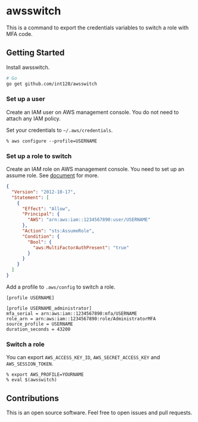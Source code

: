# awsswitch

This is a command to export the credentials variables to switch a role with MFA code.


## Getting Started

Install awsswitch.

```sh
# Go
go get github.com/int128/awsswitch
```

### Set up a user

Create an IAM user on AWS management console.
You do not need to attach any IAM policy.

Set your credentials to `~/.aws/credentials`.

```console
% aws configure --profile=USERNAME
```

### Set up a role to switch

Create an IAM role on AWS management console.
You need to set up an assume role.
See [document](https://docs.aws.amazon.com/IAM/latest/UserGuide/id_roles_use_permissions-to-switch.html) for more.

```json
{
  "Version": "2012-10-17",
  "Statement": [
    {
      "Effect": "Allow",
      "Principal": {
        "AWS": "arn:aws:iam::1234567890:user/USERNAME"
      },
      "Action": "sts:AssumeRole",
      "Condition": {
        "Bool": {
          "aws:MultiFactorAuthPresent": "true"
        }
      }
    }
  ]
}
```

Add a profile to `.aws/config` to switch a role.

```
[profile USERNAME]

[profile USERNAME_administrator]
mfa_serial = arn:aws:iam::1234567890:mfa/USERNAME
role_arn = arn:aws:iam::1234567890:role/AdministratorMFA
source_profile = USERNAME
duration_seconds = 43200
```

### Switch a role

You can export `AWS_ACCESS_KEY_ID`, `AWS_SECRET_ACCESS_KEY` and `AWS_SESSION_TOKEN`.

```console
% export AWS_PROFILE=YOURNAME
% eval $(awsswitch)
```


## Contributions

This is an open source software. Feel free to open issues and pull requests.
